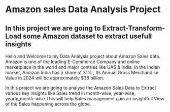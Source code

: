 # Amazon sales Data Analysis Project 
## In this project we are going to Extract-Transform-Load some Amazon dataset to extract usefull insights 

Hello and Welcome to my Data Analysis project about Amazon Sales data. Amazon is one of the leading E-Commerce Company and online marketplace in the world and major contries like UAS & India.
In the Indian market, Amazon India has a share of 31% , Its Annual Gross Merchandise Value in 2024 will be approximately $38 billion.

In this project we are going to analyse the Amazon Sales Data to Extract various key insights like Sales trend in month-wise, year-wise, yearly_month-wise
This will help Sales management gain an insightfull View of the Sales happening across the globe.
